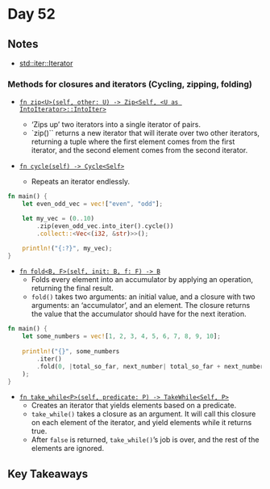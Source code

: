 # Day 52

## Notes

- [std::iter::Iterator](https://doc.rust-lang.org/std/iter/trait.Iterator.html)

### Methods for closures and iterators (Cycling, zipping, folding)

- [`fn zip<U>(self, other: U) -> Zip<Self, <U as IntoIterator>::IntoIter>`](https://doc.rust-lang.org/stable/std/iter/fn.zip.html)
  - ‘Zips up’ two iterators into a single iterator of pairs.
  - `zip()`` returns a new iterator that will iterate over two other iterators, returning a tuple where the first element comes from the first iterator, and the second element comes from the second iterator.

- [`fn cycle(self) -> Cycle<Self>`](https://doc.rust-lang.org/std/iter/trait.Iterator.html#method.cycle)
  - Repeats an iterator endlessly.

```rust
fn main() {
    let even_odd_vec = vec!["even", "odd"];

    let my_vec = (0..10)
        .zip(even_odd_vec.into_iter().cycle())
        .collect::<Vec<(i32, &str)>>();

    println!("{:?}", my_vec);
}
```

- [`fn fold<B, F>(self, init: B, f: F) -> B`](https://doc.rust-lang.org/std/iter/trait.Iterator.html#method.fold)
  - Folds every element into an accumulator by applying an operation, returning the final result.
  - `fold()` takes two arguments: an initial value, and a closure with two arguments: an ‘accumulator’, and an element. The closure returns the value that the accumulator should have for the next iteration.

```rust
fn main() {
    let some_numbers = vec![1, 2, 3, 4, 5, 6, 7, 8, 9, 10];
 
    println!("{}", some_numbers
        .iter()
        .fold(0, |total_so_far, next_number| total_so_far + next_number)
    );
}
```

- [`fn take_while<P>(self, predicate: P) -> TakeWhile<Self, P>`](https://doc.rust-lang.org/std/iter/trait.Iterator.html#method.take_while)
  - Creates an iterator that yields elements based on a predicate.
  - `take_while()` takes a closure as an argument. It will call this closure on each element of the iterator, and yield elements while it returns true.
  - After `false` is returned, `take_while()`’s job is over, and the rest of the elements are ignored.

## Key Takeaways
